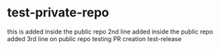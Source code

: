 # test-private-repo

this is added inside the public repo
2nd line added inside the public repo
added 3rd line on public repo
testing PR creation
test-release
